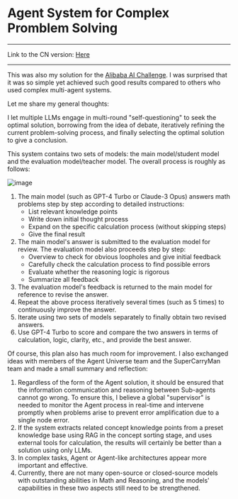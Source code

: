 # Agent System for Complex Promblem Solving

---

Link to the CN version: [Here](https://github.com/richards199999/Agent-System-for-Complex-Promblem-Solving/blob/main/README_CN.md)

---

This was also my solution for the [Alibaba AI Challenge](https://damo.alibaba.com/alibaba-global-mathematics-competition). I was surprised that it was so simple yet achieved such good results compared to others who used complex multi-agent systems.

Let me share my general thoughts:

I let multiple LLMs engage in multi-round "self-questioning" to seek the optimal solution, borrowing from the idea of debate, iteratively refining the current problem-solving process, and finally selecting the optimal solution to give a conclusion.

This system contains two sets of models: the main model/student model and the evaluation model/teacher model. The overall process is roughly as follows:

![image](https://github.com/richards199999/Agent-System-for-Complex-Promblem-Solving/assets/142148415/3d946ec6-8433-4da2-9789-7281b0831873)

1. The main model (such as GPT-4 Turbo or Claude-3 Opus) answers math problems step by step according to detailed instructions:
   - List relevant knowledge points
   - Write down initial thought process
   - Expand on the specific calculation process (without skipping steps)
   - Give the final result
2. The main model's answer is submitted to the evaluation model for review. The evaluation model also proceeds step by step:
   - Overview to check for obvious loopholes and give initial feedback
   - Carefully check the calculation process to find possible errors
   - Evaluate whether the reasoning logic is rigorous
   - Summarize all feedback
3. The evaluation model's feedback is returned to the main model for reference to revise the answer.
4. Repeat the above process iteratively several times (such as 5 times) to continuously improve the answer.
5. Iterate using two sets of models separately to finally obtain two revised answers.
6. Use GPT-4 Turbo to score and compare the two answers in terms of calculation, logic, clarity, etc., and provide the best answer.

Of course, this plan also has much room for improvement. I also exchanged ideas with members of the Agent Universe team and the SuperCarryMan team and made a small summary and reflection:

1. Regardless of the form of the Agent solution, it should be ensured that the information communication and reasoning between Sub-agents cannot go wrong. To ensure this, I believe a global "supervisor" is needed to monitor the Agent process in real-time and intervene promptly when problems arise to prevent error amplification due to a single node error.
2. If the system extracts related concept knowledge points from a preset knowledge base using RAG in the concept sorting stage, and uses external tools for calculation, the results will certainly be better than a solution using only LLMs.
3. In complex tasks, Agent or Agent-like architectures appear more important and effective.
4. Currently, there are not many open-source or closed-source models with outstanding abilities in Math and Reasoning, and the models' capabilities in these two aspects still need to be strengthened.
